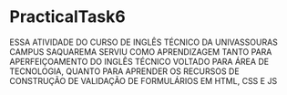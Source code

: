 # PracticalTask6
ESSA ATIVIDADE DO CURSO DE INGLÊS TÉCNICO DA UNIVASSOURAS CAMPUS SAQUAREMA
SERVIU COMO APRENDIZAGEM TANTO PARA APERFEIÇOAMENTO DO INGLÊS TÉCNICO
VOLTADO PARA ÁREA DE TECNOLOGIA, QUANTO PARA APRENDER OS RECURSOS DE
CONSTRUÇÃO DE VALIDAÇÃO DE FORMULÁRIOS EM HTML, CSS E JS
